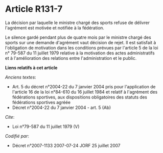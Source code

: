 # Article R131-7

La décision par laquelle le ministre chargé des sports refuse de délivrer l'agrément est motivée et notifiée à la
fédération. 

Le silence gardé pendant plus de quatre mois par le ministre chargé des sports sur une demande d'agrément vaut décision de
rejet. Il est satisfait à l'obligation de motivation dans les conditions prévues par l'article 5 de la loi n° 79-587 du 11
juillet 1979 relative à la motivation des actes administratifs et à l'amélioration des relations entre l'administration et le
public.

**Liens relatifs à cet article**

_Anciens textes_:

  - Art. 5 du décret n°2004-22 du 7 janvier 2004 pris pour l'application de l'article 16 de la loi n°84-610 du 16 juillet 1984 et relatif à l'agrément des fédérations sportives, aux dispositions obligatoires des statuts des fédérations sportives agréée
  - Décret n°2004-22 du 7 janvier 2004 - art. 5 (Ab)

_Cite_:

  - Loi n°79-587 du 11 juillet 1979 (V)

_Codifié par_:

  - Décret n°2007-1133 2007-07-24 JORF 25 juillet 2007
